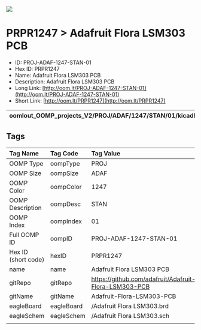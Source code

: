 


  
![][im]
# PRPR1247 > Adafruit Flora LSM303 PCB

- ID: PROJ-ADAF-1247-STAN-01
- Hex ID: PRPR1247
- Name: Adafruit Flora LSM303 PCB
- Description: Adafruit Flora LSM303 PCB
- Long Link: [http://oom.lt/PROJ-ADAF-1247-STAN-01](http://oom.lt/PROJ-ADAF-1247-STAN-01)
- Short Link: [http://oom.lt/PRPR1247](http://oom.lt/PRPR1247)
  

|oomlout_OOMP_projects_V2/PROJ/ADAF/1247/STAN/01/kicadPcb3dFront.png|oomlout_OOMP_projects_V2/PROJ/ADAF/1247/STAN/01/kicadPcb3dBack.png|oomlout_OOMP_projects_V2/PROJ/ADAF/1247/STAN/01/kicadPcb3d.png||
| :---: | :---: | :---: | :---: |

## Tags
  

|Tag Name|Tag Code|Tag Value|
| :--- | :--- | :--- |
|OOMP Type|oompType|PROJ|
|OOMP Size|oompSize|ADAF|
|OOMP Color|oompColor|1247|
|OOMP Description|oompDesc|STAN|
|OOMP Index|oompIndex|01|
|Full OOMP ID|oompID|PROJ-ADAF-1247-STAN-01|
|Hex ID (short code)|hexID|PRPR1247|
|name|name|Adafruit Flora LSM303 PCB|
|gitRepo|gitRepo|https://github.com/adafruit/Adafruit-Flora-LSM303-PCB|
|gitName|gitName|Adafruit-Flora-LSM303-PCB|
|eagleBoard|eagleBoard|/Adafruit Flora LSM303.brd|
|eagleSchem|eagleSchem|/Adafruit Flora LSM303.sch|
||||



[im]: PROJ/ADAF/1247/STAN/01/kicadPcb3d_450.png
